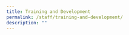 ```yaml
---
title: Training and Development
permalink: /staff/training-and-development/
description: ""
---
```

